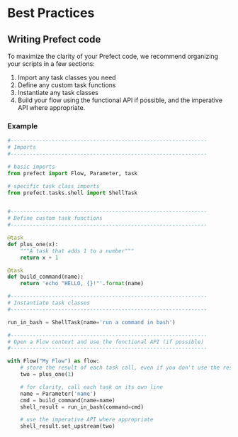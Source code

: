 # Best Practices

## Writing Prefect code

To maximize the clarity of your Prefect code, we recommend organizing your scripts in a few sections:

1. Import any task classes you need
2. Define any custom task functions
3. Instantiate any task classes
4. Build your flow using the functional API if possible, and the imperative API where appropriate.

### Example

```python
#--------------------------------------------------------------
# Imports
#--------------------------------------------------------------

# basic imports
from prefect import Flow, Parameter, task

# specific task class imports
from prefect.tasks.shell import ShellTask


#--------------------------------------------------------------
# Define custom task functions
#--------------------------------------------------------------

@task
def plus_one(x):
    """A task that adds 1 to a number"""
    return x + 1

@task
def build_command(name):
    return 'echo "HELLO, {}!"'.format(name)

#--------------------------------------------------------------
# Instantiate task classes
#--------------------------------------------------------------

run_in_bash = ShellTask(name='run a command in bash')

#--------------------------------------------------------------
# Open a Flow context and use the functional API (if possible)
#--------------------------------------------------------------

with Flow("My Flow") as flow:
    # store the result of each task call, even if you don't use the result again
    two = plus_one(1)

    # for clarity, call each task on its own line
    name = Parameter('name')
    cmd = build_command(name=name)
    shell_result = run_in_bash(command=cmd)

    # use the imperative API where appropriate
    shell_result.set_upstream(two)
```
